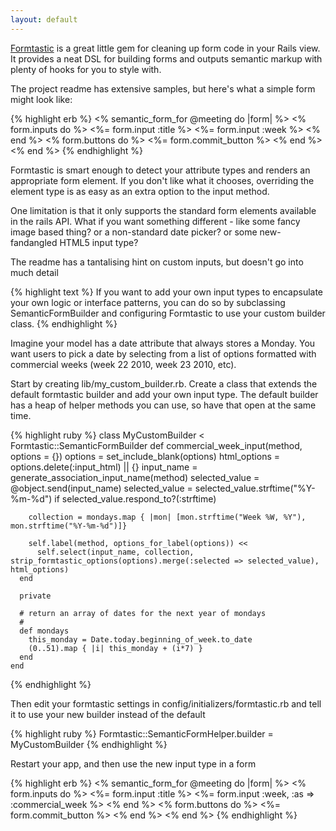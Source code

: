 ```yaml
---
layout: default
---
```

[Formtastic](http://github.com/justinfrench/formtastic) is a great little gem
for cleaning up form code in your Rails view. It provides a neat DSL for
building forms and outputs semantic markup with plenty of hooks for you to
style with.

The project readme has extensive samples, but here's what a simple form might
look like:

{% highlight erb %}
    <% semantic_form_for @meeting do |form| %>
      <% form.inputs do %>
        <%= form.input :title %>
        <%= form.input :week %>
      <% end %>
      <% form.buttons do %>
        <%= form.commit_button %>
      <% end %>
    <% end %>
{% endhighlight %}

Formtastic is smart enough to detect your attribute types and renders an
appropriate form element. If you don't like what it chooses, overriding the
element type is as easy as an extra option to the input method.

One limitation is that it only supports the standard form elements available in
the rails API. What if you want something different - like some fancy image
based thing? or a non-standard date picker? or some new-fandangled HTML5 input
type?

The readme has a tantalising hint on custom inputs, but doesn't go into much
detail

{% highlight text %}
    If you want to add your own input types to encapsulate your own logic or
    interface patterns, you can do so by subclassing SemanticFormBuilder and
    configuring Formtastic to use your custom builder class.
{% endhighlight %}

Imagine your model has a date attribute that always stores a Monday. You want
users to pick a date by selecting from a list of options formatted with
commercial weeks (week 22 2010, week 23 2010, etc).

Start by creating lib/my_custom_builder.rb. Create a class that extends the default
formtastic builder and add your own input type. The default builder has a heap
of helper methods you can use, so have that open at the same time.

{% highlight ruby %}
    class MyCustomBuilder < Formtastic::SemanticFormBuilder
      def commercial_week_input(method, options = {})
        options = set_include_blank(options)
        html_options = options.delete(:input_html) || {}
        input_name = generate_association_input_name(method)
        selected_value = @object.send(input_name)
        selected_value = selected_value.strftime("%Y-%m-%d") if selected_value.respond_to?(:strftime)

        collection = mondays.map { |mon| [mon.strftime("Week %W, %Y"), mon.strftime("%Y-%m-%d")]}

        self.label(method, options_for_label(options)) <<
          self.select(input_name, collection, strip_formtastic_options(options).merge(:selected => selected_value), html_options)
      end

      private

      # return an array of dates for the next year of mondays
      #
      def mondays
        this_monday = Date.today.beginning_of_week.to_date
        (0..51).map { |i| this_monday + (i*7) }
      end
    end
{% endhighlight %}

Then edit your formtastic settings in config/initializers/formtastic.rb and tell it
to use your new builder instead of the default

{% highlight ruby %}
    Formtastic::SemanticFormHelper.builder = MyCustomBuilder
{% endhighlight %}

Restart your app, and then use the new input type in a form

{% highlight erb %}
    <% semantic_form_for @meeting do |form| %>
      <% form.inputs do %>
        <%= form.input :title %>
        <%= form.input :week, :as => :commercial_week %>
      <% end %>
      <% form.buttons do %>
        <%= form.commit_button %>
      <% end %>
    <% end %>
{% endhighlight %}
